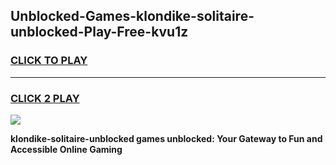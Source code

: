 
## Unblocked-Games-klondike-solitaire-unblocked-Play-Free-kvu1z
<h3>
<a href="https://premium76.site?title=klondike-solitaire-unblocked&ref=10A">CLICK TO PLAY</a></h3>
<hr>

<h3>
<a href="https://premium76.site?title=klondike-solitaire-unblocked&ref=10A">CLICK 2 PLAY</a>
  
</h3>

<a href="https://premium76.site?title=klondike-solitaire-unblocked&ref=10A"><img src="https://clearcache.store/games.png"></a>


**klondike-solitaire-unblocked games unblocked: Your Gateway to Fun and Accessible Online Gaming**
